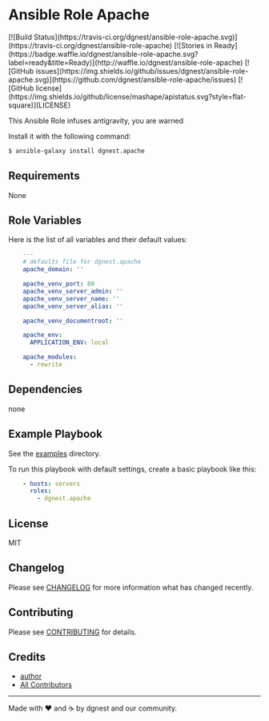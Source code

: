 # Ansible Role Apache

<span class="badges" align="center">
[![Build Status](https://travis-ci.org/dgnest/ansible-role-apache.svg)](https://travis-ci.org/dgnest/ansible-role-apache)
[![Stories in Ready](https://badge.waffle.io/dgnest/ansible-role-apache.svg?label=ready&title=Ready)](http://waffle.io/dgnest/ansible-role-apache)
[![GitHub issues](https://img.shields.io/github/issues/dgnest/ansible-role-apache.svg)](https://github.com/dgnest/ansible-role-apache/issues)
[![GitHub license](https://img.shields.io/github/license/mashape/apistatus.svg?style=flat-square)](LICENSE)
</span>


This Ansible Role infuses antigravity, you are warned

Install it with the following command:

```bash
$ ansible-galaxy install dgnest.apache

```
Requirements
------------

None



## Role Variables

Here is the list of all variables and their default values:

```yaml
    ---
    # defaults file for dgnest.apache
    apache_domain: ''

    apache_venv_port: 80
    apache_venv_server_admin: ''
    apache_venv_server_name: ''
    apache_venv_server_alias: ''

    apache_venv_documentroot: ''

    apache_env:
      APPLICATION_ENV: local

    apache_modules:
      - rewrite

```


## Dependencies

none

## Example Playbook

See the [examples](./examples/) directory.

To run this playbook with default settings, create a basic playbook like this:

```yaml
    - hosts: servers
      roles:
        - dgnest.apache
```


## License

MIT

## Changelog

Please see [CHANGELOG](CHANGELOG.md) for more information what has changed recently.

## Contributing

Please see [CONTRIBUTING](CONTRIBUTING.md) for details.

## Credits

- [author][link-author]
- [All Contributors][link-contributors]


---

Made with ♥️ and ☕️ by dgnest and our community.

<!-- Other -->

[link-author]: https://github.com/luismayta
[link-contributors]: contributors